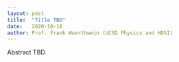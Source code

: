 ```yaml
---
layout: post
title:  "Title TBD"
date:   2020-10-16
author: Prof. Frank Wuerthwein (UCSD Physics and HDSI)
---
```


Abstract TBD.
